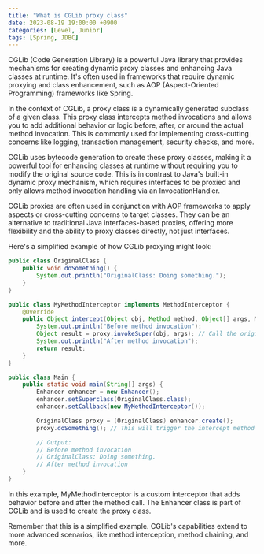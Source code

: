 ```yaml
---
title: "What is CGLib proxy class"
date: 2023-08-19 19:00:00 +0900
categories: [Level, Junior]
tags: [Spring, JDBC]
---
```


CGLib (Code Generation Library) is a powerful Java library that provides mechanisms for creating dynamic proxy classes and enhancing Java classes at runtime. It's often used in frameworks that require dynamic proxying and class enhancement, such as AOP (Aspect-Oriented Programming) frameworks like Spring.

In the context of CGLib, a proxy class is a dynamically generated subclass of a given class. This proxy class intercepts method invocations and allows you to add additional behavior or logic before, after, or around the actual method invocation. This is commonly used for implementing cross-cutting concerns like logging, transaction management, security checks, and more.

CGLib uses bytecode generation to create these proxy classes, making it a powerful tool for enhancing classes at runtime without requiring you to modify the original source code. This is in contrast to Java's built-in dynamic proxy mechanism, which requires interfaces to be proxied and only allows method invocation handling via an InvocationHandler.

CGLib proxies are often used in conjunction with AOP frameworks to apply aspects or cross-cutting concerns to target classes. They can be an alternative to traditional Java interfaces-based proxies, offering more flexibility and the ability to proxy classes directly, not just interfaces.

Here's a simplified example of how CGLib proxying might look:

```java
public class OriginalClass {
    public void doSomething() {
        System.out.println("OriginalClass: Doing something.");
    }
}

public class MyMethodInterceptor implements MethodInterceptor {
    @Override
    public Object intercept(Object obj, Method method, Object[] args, MethodProxy proxy) throws Throwable {
        System.out.println("Before method invocation");
        Object result = proxy.invokeSuper(obj, args); // Call the original method
        System.out.println("After method invocation");
        return result;
    }
}

public class Main {
    public static void main(String[] args) {
        Enhancer enhancer = new Enhancer();
        enhancer.setSuperclass(OriginalClass.class);
        enhancer.setCallback(new MyMethodInterceptor());

        OriginalClass proxy = (OriginalClass) enhancer.create();
        proxy.doSomething(); // This will trigger the intercept method

        // Output:
        // Before method invocation
        // OriginalClass: Doing something.
        // After method invocation
    }
}

```

In this example, MyMethodInterceptor is a custom interceptor that adds behavior before and after the method call. The Enhancer class is part of CGLib and is used to create the proxy class.

Remember that this is a simplified example. CGLib's capabilities extend to more advanced scenarios, like method interception, method chaining, and more.
